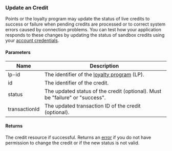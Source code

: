 ### Update an Credit

Points or the loyalty program may update the status of live credits to success or failure when pending credits are processed or to correct system errors caused by connection problems. You can test how your application responds to these changes by updating the status of sandbox credits using your [account credentials](#account-credentials).

#### Parameters

<table>
    <thead>
        <tr>
            <th>Name</th>
            <th>Description</th>
        </tr>
    </thead>
    <tbody>
        <tr>
            <td>lp-id</td>
            <td>The identifier of the <a href=#loyalty-programs>loyalty program</a> (LP).</td>
        </tr>
        <tr>
            <td>id</td>
            <td>The identifier of the credit.</td>
        </tr>
        <tr>
            <td>status</td>
            <td>The updated status of the credit (optional). Must be "failure" or "success".</td>
        </tr>
        <tr>
            <td>transactionId</td>
            <td>The updated transaction ID of the credit (optional).</td>
        </tr>
    </tbody>
</table>

#### Returns

The credit resource if successful. Returns an [error](./?doc=reference-manual#errors) if you do not have permission to change the credit or if the new status is not valid.













